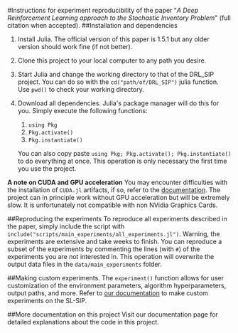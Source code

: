 #Instructions for experiment reproducibility
of the paper "_A Deep Reinforcement Learning approach to the Stochastic Inventory Problem_" (full citation when accepted).
##Installation and dependencies

1. Install Julia. The official version of this paper is 1.5.1 but any older version should work fine (if not better).
2. Clone this project to your local computer to any path you desire.
3. Start Julia and change the working directory to that of the DRL_SIP project. You can do so with the `cd("path/of/DRL_SIP")` julia function. Use `pwd()` to check your working directory.
4. Download all dependencies. Julia's package manager will do this for you. Simply execute the following functions:
    1. `using Pkg`
    2. `Pkg.activate()`
    3. `Pkg.instantiate()`  

    You can also copy paste `using Pkg; Pkg.activate(); Pkg.instantiate()` to do everything at once. This operation is only necessary the first time you use the project.

**A note on CUDA and GPU acceleration**
You may encounter difficulties with the installation of `CUDA.jl` artifacts, if so, refer to the [documentation](https://juliagpu.github.io/CUDA.jl/stable/installation/overview/#InstallationOverview). The project can in principle work without GPU acceleration but will be extremely slow. It is unfortunately not compatible with non NVidia Graphics Cards.

##Reproducing the experiments
To reproduce all experiments described in the paper, simply include the script with `include("scripts/main_experiments/all_experiments.jl")`. Warning, the experiments are extensive and take weeks to finish. You can reproduce a subset of the experiments by commenting the lines (with `#`) of the experiments you are not interested in. This operation will overwrite the output data files in the `data/main_experiments` folder. 

##Making custom experiments.
The `experiment()` function allows for user customization of the environment parameters, algorithm hyperparameters, output paths, and more. Refer to [our documentation]() to make custom experiments on the SL-SIP.

##More documentation on this project
Visit our documentation page for detailed explanations about the code in this project.

